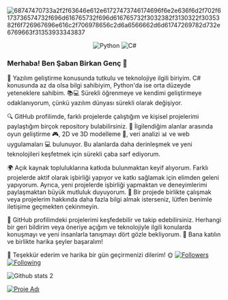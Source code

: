 ![68747470733a2f2f63646e612e61727473746174696f6e2e636f6d2f702f6173736574732f696d616765732f696d616765732f3032382f3130322f3035382f6f726967696e616c2f706978656c2d6a6566662d6d61747269782d732e6769663f31353933343837](https://github.com/SabanGnc/SabanGnc/assets/139702707/6ae7e9ce-0f17-46b0-85d1-3eca87f758b5)

<p align="center">
  <img src="https://img.shields.io/badge/-Python-3776AB?style=flat&logo=python&logoColor=white" alt="Python">
  <img src="https://img.shields.io/badge/-C%23-239120?style=flat&logo=c-sharp&logoColor=white" alt="C#">
</p>

### Merhaba! Ben Şaban Birkan Genç 👋

🌟 Yazılım geliştirme konusunda tutkulu ve teknolojiye ilgili biriyim. C# konusunda az da olsa bilgi sahibiyim, Python'da ise orta düzeyde yeteneklere sahibim. 📚💻 Sürekli öğrenmeye ve kendimi geliştirmeye odaklanıyorum, çünkü yazılım dünyası sürekli olarak değişiyor.

🔍 GitHub profilimde, farklı projelerde çalıştığım ve kişisel projelerimi paylaştığım birçok repository bulabilirsiniz. 🚀 İlgilendiğim alanlar arasında oyun geliştirme 🎮, 2D ve 3D modelleme 🎨, veri analizi 📊 ve web uygulamaları 💻 bulunuyor. Bu alanlarda daha derinleşmek ve yeni teknolojileri keşfetmek için sürekli çaba sarf ediyorum.

🌍 Açık kaynak topluluklarına katkıda bulunmaktan keyif alıyorum. Farklı projelerde aktif olarak işbirliği yapıyor ve katkı sağlamak için elimden geleni yapıyorum. Ayrıca, yeni projelerde işbirliği yapmaktan ve deneyimlerimi paylaşmaktan büyük mutluluk duyuyorum. 🤝 Bir projede birlikte çalışmak veya projelerim hakkında daha fazla bilgi almak isterseniz, lütfen benimle iletişime geçmekten çekinmeyin.

🔎 GitHub profilimdeki projelerimi keşfedebilir ve takip edebilirsiniz. Herhangi bir geri bildirim veya öneriye açığım ve teknolojiyle ilgili konularda konuşmayı ve yeni insanlarla tanışmayı dört gözle bekliyorum. 🌟 Bana katılın ve birlikte harika şeyler başaralım!

🙏 Teşekkür ederim ve harika bir gün geçirmenizi dilerim! 🌞
[![Followers](https://img.shields.io/github/followers/SabanGnc?label=Followers&style=social)](https://github.com/SabanGnc)
[![Following](https://img.shields.io/github/following/SabanGnc?style=social)](https://github.com/SabanGnc)




![Github stats 2](https://github-readme-stats.vercel.app/api?username=SabanGnc&show_icons=true&theme=radical)



[![Proje Adı](https://github-readme-stats.vercel.app/api/pin/?username=SabanGnc&repo=shutdown&show_owner=true)](https://github.com/SabanGnc/shutdown)


